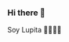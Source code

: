 ### Hi there 👋
Soy Lupita 💟💟💟💟
<!--
**LupitaOc10/LupitaOc10** is a ✨ _special_ ✨ repository because its `README.md` (this file) appears on your GitHub profile.

Here are some ideas to get you started:

- 🔭 I’m currently working on...
Roblox 
- 🌱 I’m currently learning ...
- 👯 I’m looking to collaborate on... CECYTEM 
- 🤔 I’m looking for help with ...
- 💬 Ask me about ...
- 📫 How to reach me: ...
- 😄 Pronouns: She
- ⚡ Fun fact: Sip
-->
